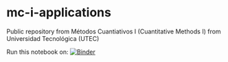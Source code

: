# mc-i-applications
Public repository from Métodos Cuantiativos I (Cuantitative Methods I) from Universidad Tecnológica (UTEC)

Run this notebook on: [![Binder](https://mybinder.org/badge_logo.svg)](https://mybinder.org/v2/gh/jsblandon/mc-i-applications/main?labpath=app01%2Fmci_app01.ipynb)
